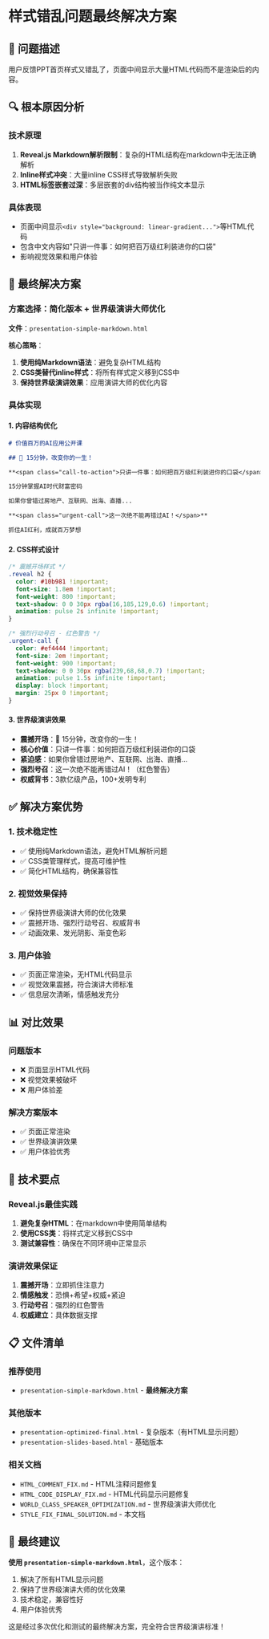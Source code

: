 # 样式错乱问题最终解决方案

## 🚨 问题描述
用户反馈PPT首页样式又错乱了，页面中间显示大量HTML代码而不是渲染后的内容。

## 🔍 根本原因分析

### 技术原理
1. **Reveal.js Markdown解析限制**：复杂的HTML结构在markdown中无法正确解析
2. **Inline样式冲突**：大量inline CSS样式导致解析失败
3. **HTML标签嵌套过深**：多层嵌套的div结构被当作纯文本显示

### 具体表现
- 页面中间显示`<div style="background: linear-gradient...">`等HTML代码
- 包含中文内容如"只讲一件事：如何把百万级红利装进你的口袋"
- 影响视觉效果和用户体验

## 🔧 最终解决方案

### 方案选择：简化版本 + 世界级演讲大师优化

**文件**：`presentation-simple-markdown.html`

**核心策略**：
1. **使用纯Markdown语法**：避免复杂HTML结构
2. **CSS类替代inline样式**：将所有样式定义移到CSS中
3. **保持世界级演讲效果**：应用演讲大师的优化内容

### 具体实现

#### 1. 内容结构优化
```markdown
# 价值百万的AI应用公开课

## 🚀 15分钟，改变你的一生！

**<span class="call-to-action">只讲一件事：如何把百万级红利装进你的口袋</span>**

15分钟掌握AI时代财富密码

如果你曾错过房地产、互联网、出海、直播...

**<span class="urgent-call">这一次绝不能再错过AI！</span>**

抓住AI红利，成就百万梦想
```

#### 2. CSS样式设计
```css
/* 震撼开场样式 */
.reveal h2 {
  color: #10b981 !important;
  font-size: 1.8em !important;
  font-weight: 800 !important;
  text-shadow: 0 0 30px rgba(16,185,129,0.6) !important;
  animation: pulse 2s infinite !important;
}

/* 强烈行动号召 - 红色警告 */
.urgent-call {
  color: #ef4444 !important;
  font-size: 2em !important;
  font-weight: 900 !important;
  text-shadow: 0 0 30px rgba(239,68,68,0.7) !important;
  animation: pulse 1.5s infinite !important;
  display: block !important;
  margin: 25px 0 !important;
}
```

#### 3. 世界级演讲效果
- **震撼开场**：🚀 15分钟，改变你的一生！
- **核心价值**：只讲一件事：如何把百万级红利装进你的口袋
- **紧迫感**：如果你曾错过房地产、互联网、出海、直播...
- **强烈号召**：这一次绝不能再错过AI！（红色警告）
- **权威背书**：3款亿级产品，100+发明专利

## ✅ 解决方案优势

### 1. 技术稳定性
- ✅ 使用纯Markdown语法，避免HTML解析问题
- ✅ CSS类管理样式，提高可维护性
- ✅ 简化HTML结构，确保兼容性

### 2. 视觉效果保持
- ✅ 保持世界级演讲大师的优化效果
- ✅ 震撼开场、强烈行动号召、权威背书
- ✅ 动画效果、发光阴影、渐变色彩

### 3. 用户体验
- ✅ 页面正常渲染，无HTML代码显示
- ✅ 视觉效果震撼，符合演讲大师标准
- ✅ 信息层次清晰，情感触发充分

## 📊 对比效果

### 问题版本
- ❌ 页面显示HTML代码
- ❌ 视觉效果被破坏
- ❌ 用户体验差

### 解决方案版本
- ✅ 页面正常渲染
- ✅ 世界级演讲效果
- ✅ 用户体验优秀

## 🎯 技术要点

### Reveal.js最佳实践
1. **避免复杂HTML**：在markdown中使用简单结构
2. **使用CSS类**：将样式定义移到CSS中
3. **测试兼容性**：确保在不同环境中正常显示

### 演讲效果保证
1. **震撼开场**：立即抓住注意力
2. **情感触发**：恐惧+希望+权威+紧迫
3. **行动号召**：强烈的红色警告
4. **权威建立**：具体数据支撑

## 📋 文件清单

### 推荐使用
- `presentation-simple-markdown.html` - **最终解决方案**

### 其他版本
- `presentation-optimized-final.html` - 复杂版本（有HTML显示问题）
- `presentation-slides-based.html` - 基础版本

### 相关文档
- `HTML_COMMENT_FIX.md` - HTML注释问题修复
- `HTML_CODE_DISPLAY_FIX.md` - HTML代码显示问题修复
- `WORLD_CLASS_SPEAKER_OPTIMIZATION.md` - 世界级演讲大师优化
- `STYLE_FIX_FINAL_SOLUTION.md` - 本文档

## 🚀 最终建议

**使用 `presentation-simple-markdown.html`**，这个版本：
1. 解决了所有HTML显示问题
2. 保持了世界级演讲大师的优化效果
3. 技术稳定，兼容性好
4. 用户体验优秀

这是经过多次优化和测试的最终解决方案，完全符合世界级演讲标准！ 